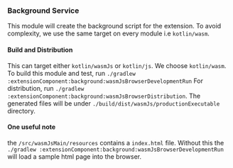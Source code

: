 ### Background Service
This module will create the background script for the extension. To avoid complexity, we use the same 
target on every module i.e `kotlin/wasm`.

#### Build and Distribution
This can target either `kotlin/wasmJs` or `kotlin/js`. We choose `kotlin/wasm`.
To build this module and test, run `./gradlew :extensionComponent:background:wasmJsBrowserDevelopmentRun`
For distribution, run `./gradlew :extensionComponent:background:wasmJsBrowserDistribution`.
The generated files will be under `./build/dist/wasmJs/productionExecutable` directory.

#### One useful note
the `/src/wasmJsMain/resources` contains a `index.html` file. Without this the `./gradlew :extensionComponent:background:wasmJsBrowserDevelopmentRun` will load a sample html page into the browser.
